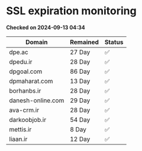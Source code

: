 # SSL expiration monitoring

**Checked on 2024-09-13 04:34**

| Domain | Remained | Status       |
|--------|----------|--------------|
| dpe.ac     | 27 Day   | ✅ |
| dpedu.ir     | 28 Day   | ✅ |
| dpgoal.com     | 86 Day   | ✅ |
| dpmaharat.com     | 13 Day   | ✅ |
| borhanbs.ir     | 28 Day   | ✅ |
| danesh-online.com     | 29 Day   | ✅ |
| ava-crm.ir     | 28 Day   | ✅ |
| darkoobjob.ir     | 54 Day   | ✅ |
| mettis.ir     | 8 Day   | ✅ |
| liaan.ir     | 12 Day   | ✅ |
